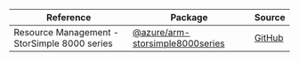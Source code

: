 | Reference | Package | Source |
|---|---|---|
|Resource Management - StorSimple 8000 series|[@azure/arm-storsimple8000series](https://www.npmjs.com/package/@azure/arm-storsimple8000series)|[GitHub](https://github.com/Azure/azure-sdk-for-js/blob/main/sdk/storsimple8000series/arm-storsimple8000series)|
